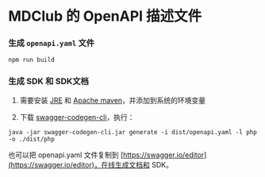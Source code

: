 # MDClub 的 OpenAPI 描述文件


### 生成 `openapi.yaml` 文件

`npm run build`

### 生成 SDK 和 SDK文档

1. 需要安装 [JRE](https://www.java.com/zh_CN/download/) 和 [Apache maven](http://maven.apache.org/download.cgi)，并添加到系统的环境变量

2. 下载 [swagger-codegen-cli](https://oss.sonatype.org/content/repositories/snapshots/io/swagger/codegen/v3/swagger-codegen-cli/3.0.9-SNAPSHOT/swagger-codegen-cli-3.0.9-20190628.091749-45.jar)，执行：

`java -jar swagger-codegen-cli.jar generate -i dist/openapi.yaml -l php -o ./dist/php`

也可以把 openapi.yaml 文件复制到 [https://swagger.io/editor](https://swagger.io/editor)，在线生成文档和 SDK。
